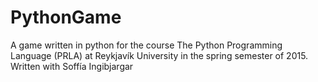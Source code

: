 # PythonGame
A game written in python for the course The Python Programming Language (PRLA) at Reykjavík University in the spring semester of 2015.  Written with Soffía Ingibjargar
